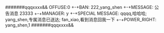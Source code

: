 #######qqqxxxx&&
OFFUSE:0
+-+BAN:
222,yang_shen
+-+MESSAGE:
公告消息
23333
+-+MANAGER:
y
+-+SPECIAL MESSAGE:
qqqq,哈哈哈;
yang_shen,专属消息已送达;
fan_xiao,看到消息回我一下
+-+POWER_RIGHT:
yang_shen,1
#######qqqxxxx&&
